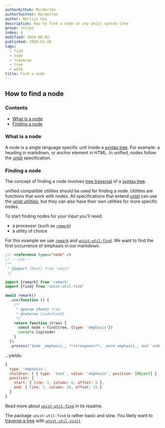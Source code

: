 ```yaml
---
authorGithub: Murderlon
authorTwitter: Murderlon
author: Merlijn Vos
description: How to find a node in any unist syntax tree
group: recipe
index: 4
modified: 2024-08-02
published: 2020-01-10
tags:
  - find
  - node
  - traverse
  - tree
  - walk
title: Find a node
---
```


## How to find a node

### Contents

* [What is a node](#what-is-a-node)
* [Finding a node](#finding-a-node)

### What is a node

A node is a single language specific unit inside a [syntax tree][syntax-tree].
For example: a heading in markdown, or anchor element in HTML.
In unified, nodes follow the [unist][] specification.

### Finding a node

The concept of finding a node involves
[tree traversal][tree-traversal] of a [syntax tree][syntax-tree].

unified compatible utilities should be used for finding a node.
Utilities are functions that work with nodes.
All specifications that extend [unist][] can use the
[unist utilities][unist-utils],
but they can also have their own utilities for more specific nodes.

To start finding nodes for your input you’ll need:

* a processor (such as [`remark`][remark])
* a utility of choice

For this example we use [`remark`][remark]
and [`unist-util-find`][unist-util-find].
We want to find the first occurrence of emphasis in our markdown.

```js twoslash
/// <reference types="node" />
// ---cut---
/**
 * @import {Root} from 'mdast'
 */

import {remark} from 'remark'
import {find} from 'unist-util-find'

await remark()
  .use(function () {
    /**
     * @param {Root} tree
     * @returns {undefined}
     */
    return function (tree) {
      const node = find(tree, {type: 'emphasis'})
      console.log(node)
    }
  })
  .process('Some _emphasis_, **strongness**, _more emphasis_, and `code`.')
```

…yields:

```js
{
  type: 'emphasis',
  children: [ { type: 'text', value: 'emphasis', position: [Object] } ],
  position: {
    start: { line: 1, column: 6, offset: 5 },
    end: { line: 1, column: 16, offset: 15 }
  }
}
```

Read more about [`unist-util-find`][unist-util-find] in its readme.

The package `unist-util-find` is rather basic and slow.
You likely want to [traverse a tree][tree-traversal]
with [`unist-util-visit`][unist-util-visit]

[tree-traversal]: /learn/recipe/tree-traversal/

[syntax-tree]: /learn/guide/introduction-to-syntax-trees/

[unist]: https://github.com/syntax-tree/unist

[unist-utils]: https://github.com/syntax-tree/unist#list-of-utilities

[remark]: https://github.com/remarkjs/remark

[unist-util-find]: https://github.com/syntax-tree/unist-util-find

[unist-util-visit]: https://github.com/syntax-tree/unist-util-visit
